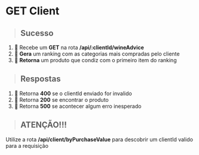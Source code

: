 # GET Client

> ## Sucesso

1. 🔴 Recebe um **GET** na rota **/api/:clientId/wineAdvice**
2. 🔴 **Gera** um ranking com as categorias mais compradas pelo cliente
3. 🔴 **Retorna** um produto que condiz com o primeiro item do ranking

> ## Respostas

1. 🔴 Retorna **400** se o clientId enviado for invalido
2. 🔴 Retorna **200** se encontrar o produto
3. 🔴 Retorna **500** se acontecer algum erro inesperado

> ## ATENÇÃO!!!

Utilize a rota **/api/client/byPurchaseValue** para descobrir um clientId valido para a requisição